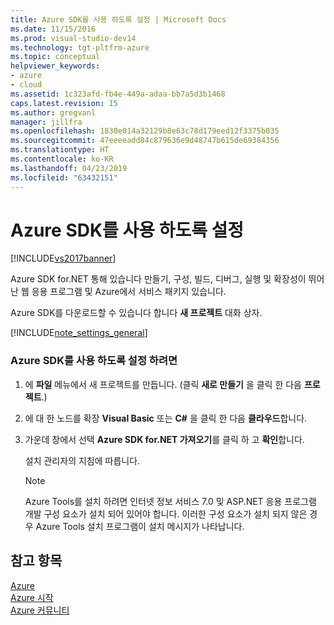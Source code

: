 ```yaml
---
title: Azure SDK를 사용 하도록 설정 | Microsoft Docs
ms.date: 11/15/2016
ms.prod: visual-studio-dev14
ms.technology: tgt-pltfrm-azure
ms.topic: conceptual
helpviewer_keywords:
- azure
- cloud
ms.assetid: 1c323afd-fb4e-449a-adaa-bb7a5d3b1468
caps.latest.revision: 15
ms.author: gregvanl
manager: jillfra
ms.openlocfilehash: 1830e014a32129b8e63c78d179eed12f3375b035
ms.sourcegitcommit: 47eeeeadd84c879636e9d48747b615de69384356
ms.translationtype: HT
ms.contentlocale: ko-KR
ms.lasthandoff: 04/23/2019
ms.locfileid: "63432151"
---
```

# <a name="enabling-the-azure-sdk"></a>Azure SDK를 사용 하도록 설정
[!INCLUDE[vs2017banner](../includes/vs2017banner.md)]

Azure SDK for.NET 통해 있습니다 만들기, 구성, 빌드, 디버그, 실행 및 확장성이 뛰어난 웹 응용 프로그램 및 Azure에서 서비스 패키지 있습니다.  
  
 Azure SDK를 다운로드할 수 있습니다 합니다 **새 프로젝트** 대화 상자.  
  
 [!INCLUDE[note_settings_general](../includes/note-settings-general-md.md)]  
  
### <a name="to-enable-the-azure-sdk"></a>Azure SDK를 사용 하도록 설정 하려면  
  
1. 에 **파일** 메뉴에서 새 프로젝트를 만듭니다. (클릭 **새로 만들기** 을 클릭 한 다음 **프로젝트**.)  
  
2. 에 대 한 노드를 확장 **Visual Basic** 또는 **C#** 을 클릭 한 다음 **클라우드**합니다.  
  
3. 가운데 창에서 선택 **Azure SDK for.NET 가져오기**를 클릭 하 고 **확인**합니다.  
  
     설치 관리자의 지침에 따릅니다.  
  
    > [!NOTE]
    > Azure Tools를 설치 하려면 인터넷 정보 서비스 7.0 및 ASP.NET 응용 프로그램 개발 구성 요소가 설치 되어 있어야 합니다. 이러한 구성 요소가 설치 되지 않은 경우 Azure Tools 설치 프로그램이 설치 메시지가 나타납니다.  
  
## <a name="see-also"></a>참고 항목  
 [Azure](https://azure.microsoft.com/)   
 [Azure 시작](https://azure.microsoft.com/get-started/)   
 [Azure 커뮤니티](https://azure.microsoft.com/support/community/)
